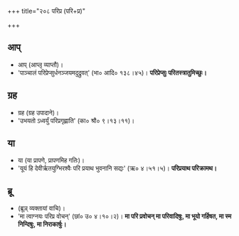 +++
title="२०८ परिप्र (परि+प्र)"

+++

## आप्
- आप् (आप्लृ व्याप्तौ)।
- 'पाञ्चालं परिप्रेप्सुर्धनञ्जयमदुद्रुवत्' (भा० आदि० १३८।४५)। **परिप्रेप्सुः परितस्त्रातुमिच्छुः।**

## ग्रह
- ग्रह (ग्रह उपादाने)।
- 'उभयतो ऽध्वर्युं परिप्रगृह्णाति' (का० श्रौ० ९।१३।११)।

## या
- या (या प्रापणे, प्रापणमिह गतिः)।
- 'यूयं हि देवीर्ऋतयुग्भिरश्वैः परि प्रयाथ भुवनानि सद्यः' (ऋ० ४।५१।५)। **परिप्रयाथ परिक्रामथ।**

## ब्रू
- (ब्रूञ् व्यक्तायां वाचि)।
- 'मा त्वाग्नयः परिप्र वोचन्' (छां० उ० ४।१०।२)। **मा परि प्रवोचन् मा परिवादिषुः, मा भूयो गर्हिषत, मा स्म निन्दिषुः, मा निराकार्षुः।**
